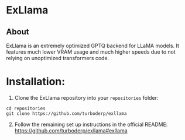 # ExLlama

## About

ExLlama is an extremely optimized GPTQ backend for LLaMA models. It features much lower VRAM usage and much higher speeds due to not relying on unoptimized transformers code.

# Installation:

1) Clone the ExLlama repository into your `repositories` folder:

```
cd repositories
git clone https://github.com/turboderp/exllama
```

2) Follow the remaining set up instructions in the official README: https://github.com/turboderp/exllama#exllama
